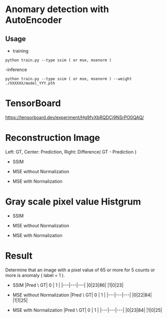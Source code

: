 # Anomary detection with AutoEncoder

## Usage
- training
```
python train.py --type ssim ( or mse, msenorm )
```
-inference
```
python train.py --type ssim ( or mse, msenorm ) --weight ./XXXXXX/model_YYY.pth
```

# TensorBoard
https://tensorboard.dev/experiment/Hg9fvXbRQDCj9NSrPO0QAQ/

# Reconstruction Image
Left: GT, Center: Prediction, Right: Difference( GT - Prediction )

- SSIM
[](./rec_diff_ssim_test.png)

- MSE without Normalization
[](./rec_diff_mse_test.png)

- MSE with Normalization
[](./rec_diff_msenorm_test.png)

# Gray scale pixel value Histgrum
- SSIM
[](./hist_ssim.png)

- MSE without Normalization
[](./hist_mse.png)

- MSE with Normalization
[](./hist_msenorm.png)

# Result
Determine that an image with a pixel value of 65 or more for 5 counts or more is anomaly ( label = 1 ).

- SSIM
|Pred \ GT| 0 | 1 |
|---|---|---|
|0|23|86|
|1|0|23|

- MSE without Normalization
|Pred \ GT| 0 | 1 |
|---|---|---|
|0|22|84|
|1|1|25|

- MSE with Normalization
|Pred \ GT| 0 | 1 |
|---|---|---|
|0|23|84|
|1|0|25|
